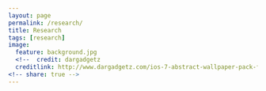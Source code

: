 ```yaml
---
layout: page
permalink: /research/
title: Research
tags: [research]
image:
  feature: background.jpg
  <!--  credit: dargadgetz
  creditlink: http://www.dargadgetz.com/ios-7-abstract-wallpaper-pack-for-iphone-5-and-ipod-touch-retina/ -->
<!-- share: true -->
---
```



